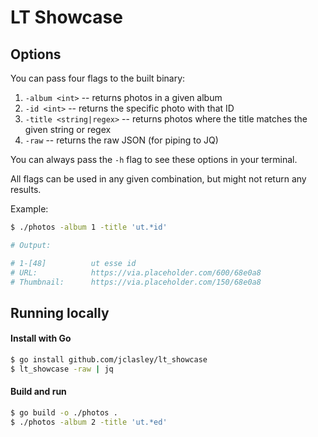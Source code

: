 # LT Showcase

## Options

You can pass four flags to the built binary:
1. `-album <int>` -- returns photos in a given album
2. `-id <int>` -- returns the specific photo with that ID
3. `-title <string|regex>` -- returns photos where the title matches the given string or regex
4. `-raw` -- returns the raw JSON (for piping to JQ)

You can always pass the `-h` flag to see these options in your terminal.

All flags can be used in any given combination, but might not return any results.

Example:

```bash
$ ./photos -album 1 -title 'ut.*id'

# Output:

# 1-[48]          ut esse id
# URL:            https://via.placeholder.com/600/68e0a8
# Thumbnail:      https://via.placeholder.com/150/68e0a8
```

## Running locally

#### Install with Go
```bash
$ go install github.com/jclasley/lt_showcase
$ lt_showcase -raw | jq
```

#### Build and run
``` bash
$ go build -o ./photos .
$ ./photos -album 2 -title 'ut.*ed'
```
